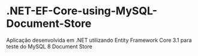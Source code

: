 # .NET-EF-Core-using-MySQL-Document-Store
Aplicação desenvolvida em .NET utilizando Entity Framework Core 3.1 para teste do MySQL 8 Document Store
